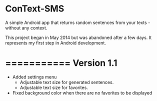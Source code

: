 ConText-SMS
============

A simple Android app that returns random sentences from your texts - without any context. 

This project began in May 2014 but was abandoned after a few days.  It represents my first step in Android development.

===========
Version 1.1
===========
+ Added settings menu
  + Adjustable text size for generated sentences.
  + Adjustable text size for favorites.
+ Fixed background color when there are no favorites to be displayed
